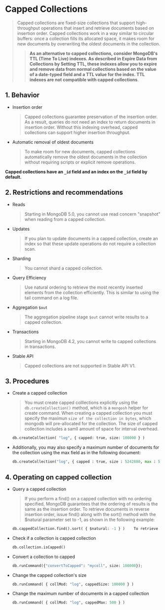 # Capped Collections

> Capped collections are fixed-size collections that support high-throughput operations that insert and retrieve documents based on insertion order. Capped collections work in a way similar to circular buffers: once a collection fills its allocated space, it makes room for new documents by overwriting the oldest documents in the collection.
>
> > **As an alternative to capped collections, consider MongoDB's TTL (Time To Live) indexes. As described in Expire Data from Collections by Setting TTL, these indexes allow you to expire and remove data from normal collections based on the value of a date-typed field and a TTL value for the index. TTL indexes are not compatible with capped collections**.

## 1. Behavior

- Insertion order
  > Capped collections guarantee preservation of the insertion order. As a result, queries do not need an index to return documents in insertion order. Without this indexing overhead, capped collections can support higher insertion throughput.
- Automatic removal of oldest documents
  > To make room for new documents, capped collections automatically remove the oldest documents in the collection without requiring scripts or explicit remove operations.

**Capped collections have an `_id` field and an index on the `_id` field by default.**

## 2. Restrictions and recommendations

- Reads

  > Starting in MongoDB 5.0, you cannot use read concern "snapshot" when reading from a capped collection.

- Updates

  > If you plan to update documents in a capped collection, create an index so that these update operations do not require a collection scan.

- Sharding
  > You cannot shard a capped collection.
- Query Efficiency

  > Use natural ordering to retrieve the most recently inserted elements from the collection efficiently. This is similar to using the tail command on a log file.

- Aggregation `$out`

  > The aggregation pipeline stage `$out` cannot write results to a capped collection.

- Transactions

  > Starting in MongoDB 4.2, you cannot write to capped collections in transactions.

- Stable API
  > Capped collections are not supported in Stable API V1.

## 3. Procedures

- Create a capped collection
  > You must create capped colllections explicitly using the `db.createCollection()` method, which is a `mongosh` helper for create command. When creating a capped collection you must specify the maximun `size of the collection in bytes`, which mongodb will pre-allocated for the collection. The size of capped collection includes a samll amount of space for interval overhead.
  ```python
  db.createCollection( "log", { capped: true, size: 100000 } )
  ```
- Additionally, you may also specify a maximum number of documents for the collection using the max field as in the following document:
  ```python
  db.createCollection("log", { capped : true, size : 5242880, max : 5000 } )
  ```

## 4. Operating on capped collection

- Query a capped collection
  > If you perform a find() on a capped collection with no ordering specified, MongoDB guarantees that the ordering of results is the same as the insertion order.
  > To retrieve documents in reverse insertion order, issue find() along with the sort() method with the $natural parameter set to -1, as shown in the following example:
  ```python
  db.cappedCollection.find().sort( { $natural: -1 } )    To retrieve documents in reverse insertion order, issue find() along with the sort() method with the $natural parameter set to -1, as shown in the following example:
  ```
- Check if a collection is capped collection
  ```python
  db.collection.isCapped()
  ```
- Convert a collection to capped
  ```python
  db.runCommand({"convertToCapped": "mycoll", size: 100000});
  ```
- Change the capped collection's size
  ```python
  db.runCommand( { collMod: "log", cappedSize: 100000 } )
  ```
- Change the maximum number of documents in a capped collection
  ```python
  db.runCommand( { collMod: "log", cappedMax: 500 } )
  ```